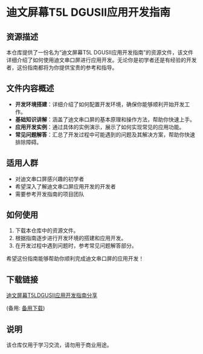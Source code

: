 # 迪文屏幕T5L DGUSII应用开发指南

## 资源描述

本仓库提供了一份名为“迪文屏幕T5L DGUSII应用开发指南”的资源文件，该文件详细介绍了如何使用迪文串口屏进行应用开发。无论你是初学者还是有经验的开发者，这份指南都将为你提供宝贵的参考和指导。

## 文件内容概述

- **开发环境搭建**：详细介绍了如何配置开发环境，确保你能够顺利开始开发工作。
- **基础知识讲解**：涵盖了迪文串口屏的基本原理和操作方法，帮助你快速上手。
- **应用开发实例**：通过具体的实例演示，展示了如何实现常见的应用功能。
- **常见问题解答**：汇总了开发过程中可能遇到的问题及其解决方案，帮助你快速排除障碍。

## 适用人群

- 对迪文串口屏感兴趣的初学者
- 希望深入了解迪文串口屏应用开发的开发者
- 需要参考开发指南的项目团队

## 如何使用

1. 下载本仓库中的资源文件。
2. 根据指南逐步进行开发环境的搭建和应用开发。
3. 在开发过程中遇到问题时，参考常见问题解答部分。

希望这份指南能够帮助你顺利完成迪文串口屏的应用开发！

## 下载链接
[迪文屏幕T5LDGUSII应用开发指南分享](https://pan.quark.cn/s/c4dcf430cad0) 

(备用: [备用下载](https://pan.baidu.com/s/1FchlwrNU_T4-AfBDXhM5HA?pwd=1234))

## 说明

该仓库仅用于学习交流，请勿用于商业用途。

